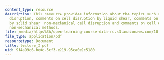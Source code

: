 ```yaml
---
content_type: resource
description: This resource provides information about the topics such as methods of
  disruption, comments on cell disruption by liquid shear, comments on cell disruption
  by solid shear, non-mechanical cell disruption and comments on cell disruption by
  non-mechanical methods.
file: /media/https%3A/open-learning-course-data-rc.s3.amazonaws.com/10-445-separation-processes-for-biochemical-products-summer-2005/9f4a99c6be0c5cf3e21995ca0e2c5180_lecture_3.pdf
file_type: application/pdf
resourcetype: Document
title: lecture_3.pdf
uid: 9f4a99c6-be0c-5cf3-e219-95ca0e2c5180
---
```

